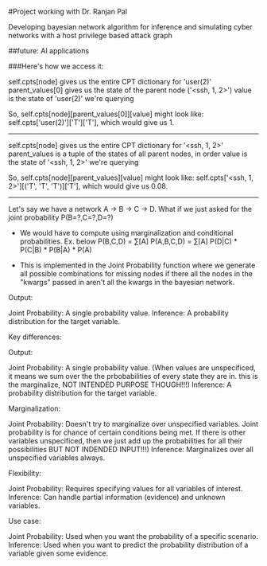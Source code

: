 #Project working with Dr. Ranjan Pal

Developing bayesian network algorithm for inference and simulating cyber networks with a host privilege based attack graph

##future: AI applications


###Here's how we access it:

self.cpts[node] gives us the entire CPT dictionary for 'user(2)'
parent_values[0] gives us the state of the parent node ('<ssh, 1, 2>')
value is the state of 'user(2)' we're querying

So, self.cpts[node][parent_values[0]][value] might look like:
self.cpts['user(2)']['T']['T'], which would give us 1.

------------------------------

self.cpts[node] gives us the entire CPT dictionary for '<ssh, 1, 2>'
parent_values is a tuple of the states of all parent nodes, in order
value is the state of '<ssh, 1, 2>' we're querying

So, self.cpts[node][parent_values][value] might look like:
self.cpts['<ssh, 1, 2>'][('T', 'T', 'T')]['T'], which would give us 0.08.

--------------------------------
Let's say we have a network A -> B -> C -> D. What if we just asked for the joint probability P(B=?,C=?,D=?)
* We would have to compute using marginalization and conditional probabilities. Ex. below
P(B,C,D) = ∑[A] P(A,B,C,D) = ∑[A] P(D|C) * P(C|B) * P(B|A) * P(A)

* This is implemented in the Joint Probability function where we generate all possible combinations for missing nodes
if there all the nodes in the "kwargs" passed in aren't all the kwargs in the bayesian network.



Output:

Joint Probability: A single probability value.
Inference: A probability distribution for the target variable.

Key differences:

Output:

Joint Probability: A single probability value. (When values are unspecificed, it means we sum over the the prbobabilities of every state they are in.
this is the marginalize, NOT INTENDED PURPOSE THOUGH!!!)
Inference: A probability distribution for the target variable.


Marginalization:

Joint Probability: Doesn't try to marginalize over unspecified variables. Joint probability is for chance of certain conditions being met. If there is other variables unspecificed, then we just add up the probabilities for all their possibilities BUT NOT INDENDED INPUT!!!)
Inference: Marginalizes over all unspecified variables always.


Flexibility:

Joint Probability: Requires specifying values for all variables of interest.
Inference: Can handle partial information (evidence) and unknown variables.


Use case:

Joint Probability: Used when you want the probability of a specific scenario.
Inference: Used when you want to predict the probability distribution of a variable given some evidence.